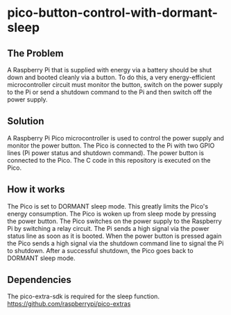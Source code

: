 # pico-button-control-with-dormant-sleep
## The Problem
A Raspberry Pi that is supplied with energy via a battery should be shut down and booted cleanly via a button.
To do this, a very energy-efficient microcontroller circuit must monitor the button, switch on the power supply to the Pi or send a shutdown command to the Pi and then switch off the power supply.

## Solution
A Raspberry Pi Pico microcontroller is used to control the power supply and monitor the power button.
The Pico is connected to the Pi with two GPIO lines (Pi power status and shutdown command).
The power button is connected to the Pico.
The C code in this repository is executed on the Pico.

## How it works
The Pico is set to DORMANT sleep mode. This greatly limits the Pico's energy consumption. The Pico is woken up from sleep mode by pressing the power button. The Pico switches on the power supply to the Raspberry Pi by switching a relay circuit. The Pi sends a high signal via the power status line as soon as it is booted.
When the power button is pressed again the Pico sends a high signal via the shutdown command line to signal the Pi to shutdown.
After a successful shutdown, the Pico goes back to DORMANT sleep mode.

## Dependencies
The pico-extra-sdk is required for the sleep function.
https://github.com/raspberrypi/pico-extras